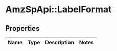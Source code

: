 # AmzSpApi::LabelFormat

## Properties
Name | Type | Description | Notes
------------ | ------------- | ------------- | -------------

